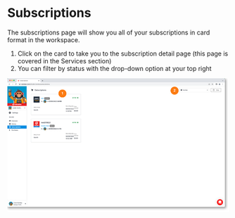 # Subscriptions

The subscriptions page will show you all of your subscriptions in card format in the workspace. 

1. Click on the card to take you to the subscription detail page (this page is covered in the Services section)
2. You can filter by status with the drop-down option at your top right
	
<a href="../../../images/settings-billing-subscriptions-lg.jpg" target="_blank"><img src="../../../images/settings-billing-subscriptions.jpg" style="margin: auto; display: block"></a>

